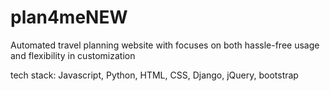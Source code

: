 # plan4meNEW

Automated travel planning website with focuses on both hassle-free usage and flexibility in customization

tech stack: Javascript, Python, HTML, CSS, Django, jQuery, bootstrap
